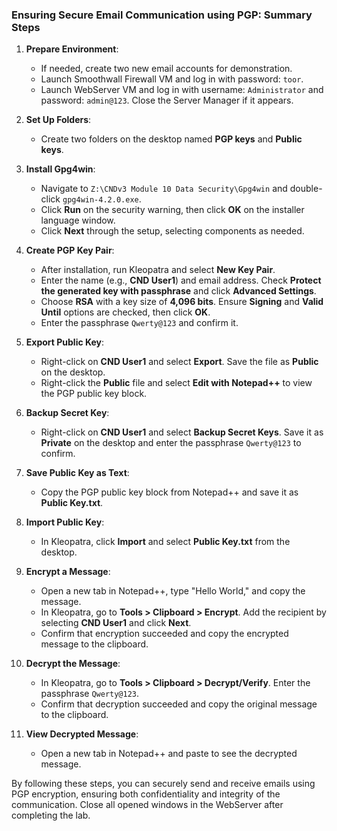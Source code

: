 ### Ensuring Secure Email Communication using PGP: Summary Steps

1. **Prepare Environment**: 
   - If needed, create two new email accounts for demonstration.
   - Launch Smoothwall Firewall VM and log in with password: `toor`.
   - Launch WebServer VM and log in with username: `Administrator` and password: `admin@123`. Close the Server Manager if it appears.

2. **Set Up Folders**: 
   - Create two folders on the desktop named **PGP keys** and **Public keys**.

3. **Install Gpg4win**: 
   - Navigate to `Z:\CNDv3 Module 10 Data Security\Gpg4win` and double-click `gpg4win-4.2.0.exe`.
   - Click **Run** on the security warning, then click **OK** on the installer language window.
   - Click **Next** through the setup, selecting components as needed.

4. **Create PGP Key Pair**: 
   - After installation, run Kleopatra and select **New Key Pair**.
   - Enter the name (e.g., **CND User1**) and email address. Check **Protect the generated key with passphrase** and click **Advanced Settings**.
   - Choose **RSA** with a key size of **4,096 bits**. Ensure **Signing** and **Valid Until** options are checked, then click **OK**.
   - Enter the passphrase `Qwerty@123` and confirm it.

5. **Export Public Key**: 
   - Right-click on **CND User1** and select **Export**. Save the file as **Public** on the desktop.
   - Right-click the **Public** file and select **Edit with Notepad++** to view the PGP public key block.

6. **Backup Secret Key**: 
   - Right-click on **CND User1** and select **Backup Secret Keys**. Save it as **Private** on the desktop and enter the passphrase `Qwerty@123` to confirm.

7. **Save Public Key as Text**: 
   - Copy the PGP public key block from Notepad++ and save it as **Public Key.txt**.

8. **Import Public Key**: 
   - In Kleopatra, click **Import** and select **Public Key.txt** from the desktop.

9. **Encrypt a Message**: 
   - Open a new tab in Notepad++, type "Hello World," and copy the message.
   - In Kleopatra, go to **Tools > Clipboard > Encrypt**. Add the recipient by selecting **CND User1** and click **Next**.
   - Confirm that encryption succeeded and copy the encrypted message to the clipboard.

10. **Decrypt the Message**: 
    - In Kleopatra, go to **Tools > Clipboard > Decrypt/Verify**. Enter the passphrase `Qwerty@123`.
    - Confirm that decryption succeeded and copy the original message to the clipboard.

11. **View Decrypted Message**: 
    - Open a new tab in Notepad++ and paste to see the decrypted message.

By following these steps, you can securely send and receive emails using PGP encryption, ensuring both confidentiality and integrity of the communication. Close all opened windows in the WebServer after completing the lab.